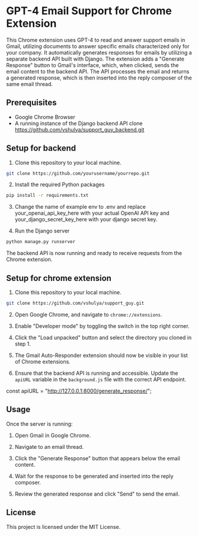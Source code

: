 # GPT-4 Email Support for Chrome Extension

This Chrome extension uses GPT-4 to read and answer support emails in Gmail, utilizing documents to answer specific emails characterized only for your company. It automatically generates responses for emails by utilizing a separate backend API built with Django. The extension adds a "Generate Response" button to Gmail's interface, which, when clicked, sends the email content to the backend API. The API processes the email and returns a generated response, which is then inserted into the reply composer of the same email thread.

## Prerequisites

- Google Chrome Browser
- A running instance of the Django backend API clone https://github.com/vshulya/support_guy_backend.git

## Setup for backend

1. Clone this repository to your local machine.

```bash
git clone https://github.com/yourusername/yourrepo.git
```
2. Install the required Python packages

```bash
pip install -r requirements.txt
```

3. Change the name of example env to .env and replace your_openai_api_key_here with your actual OpenAI API key and your_django_secret_key_here with your django secret key.

4. Run the Django server 
```bash
python manage.py runserver
```
The backend API is now running and ready to receive requests from the Chrome extension.

## Setup for chrome extension

1. Clone this repository to your local machine.
```bash
git clone https://github.com/vshulya/support_guy.git
```

2. Open Google Chrome, and navigate to `chrome://extensions`.

3. Enable "Developer mode" by toggling the switch in the top right corner.

4. Click the "Load unpacked" button and select the directory you cloned in step 1.

5. The Gmail Auto-Responder extension should now be visible in your list of Chrome extensions.

6. Ensure that the backend API is running and accessible. Update the `apiURL` variable in the `background.js` file with the correct API endpoint.

const apiURL = "http://127.0.0.1:8000/generate_response/";


## Usage
Once the server is running:

1. Open Gmail in Google Chrome.

2. Navigate to an email thread.

3. Click the "Generate Response" button that appears below the email content.

4. Wait for the response to be generated and inserted into the reply composer.

4. Review the generated response and click "Send" to send the email.

## License
This project is licensed under the MIT License.
